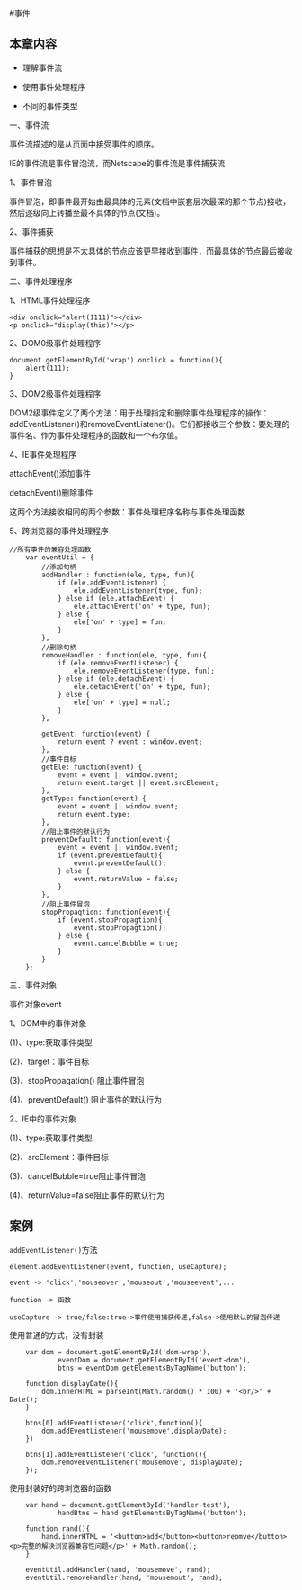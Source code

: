 #事件

## 本章内容

- 理解事件流

- 使用事件处理程序

- 不同的事件类型

一、事件流

事件流描述的是从页面中接受事件的顺序。

IE的事件流是事件冒泡流，而Netscape的事件流是事件捕获流

1、事件冒泡

事件冒泡，即事件最开始由最具体的元素(文档中嵌套层次最深的那个节点)接收，然后逐级向上转播至最不具体的节点(文档)。

2、事件捕获

事件捕获的思想是不太具体的节点应该更早接收到事件，而最具体的节点最后接收到事件。

二、事件处理程序

1、HTML事件处理程序
```
<div onclick="alert(1111)"></div>
<p onclick="display(this)"></p>
```

2、DOM0级事件处理程序
```
document.getElementById('wrap').onclick = function(){
	alert(111);
}
```

3、DOM2级事件处理程序

DOM2级事件定义了两个方法：用于处理指定和删除事件处理程序的操作：addEventListener()和removeEventListener()。它们都接收三个参数：要处理的事件名、作为事件处理程序的函数和一个布尔值。

4、IE事件处理程序

attachEvent()添加事件

detachEvent()删除事件

这两个方法接收相同的两个参数：事件处理程序名称与事件处理函数

5、跨浏览器的事件处理程序

```
//所有事件的兼容处理函数
	var eventUtil = {
		//添加句柄
		addHandler : function(ele, type, fun){
			if (ele.addEventListener) {
				ele.addEventListener(type, fun);
			} else if (ele.attachEvent) {
				ele.attachEvent('on' + type, fun);
			} else {
				ele['on' + type] = fun;
			}
		},
		//删除句柄
		removeHandler : function(ele, type, fun){
			if (ele.removeEventListener) {
				ele.removeEventListener(type, fun);
			} else if (ele.detachEvent) {
				ele.detachEvent('on' + type, fun);
			} else {
				ele['on' + type] = null;
			}
		},

		getEvent: function(event) {
			return event ? event : window.event;
		},
		//事件目标
		getEle: function(event) {
			event = event || window.event;
			return event.target || event.srcElement;
		},
		getType: function(event) {
			event = event || window.event;
			return event.type;
		},
		//阻止事件的默认行为
		preventDefault: function(event){
			event = event || window.event;
			if (event.preventDefault){
				event.preventDefault();
			} else {
				event.returnValue = false;
			}
		},
		//阻止事件冒泡
		stopPropagtion: function(event){
			if (event.stopPropagtion){
				event.stopPropagtion();
			} else {
				event.cancelBubble = true;
			}
		}
	};
```

三、事件对象

事件对象event

1、DOM中的事件对象

(1)、type:获取事件类型

(2)、target：事件目标

(3)、stopPropagation() 阻止事件冒泡

(4)、preventDefault() 阻止事件的默认行为

2、IE中的事件对象

(1)、type:获取事件类型

(2)、srcElement：事件目标

(3)、cancelBubble=true阻止事件冒泡

(4)、returnValue=false阻止事件的默认行为


## 案例

`addEventListener()`方法

```language
element.addEventListener(event, function, useCapture);

event -> 'click','mouseover','mouseout','mouseevent',...

function -> 函数

useCapture -> true/false:true->事件使用捕获传递,false->使用默认的冒泡传递
```
使用普通的方式，没有封装
```
	var dom = document.getElementById('dom-wrap'),
			eventDom = document.getElementById('event-dom'),
			btns = eventDom.getElementsByTagName('button');

	function displayDate(){
		dom.innerHTML = parseInt(Math.random() * 100) + '<br/>' + Date();
	}

	btns[0].addEventListener('click',function(){
		dom.addEventListener('mousemove',displayDate);
	})	

	btns[1].addEventListener('click', function(){
		dom.removeEventListener('mousemove', displayDate);
	});
```
使用封装好的跨浏览器的函数
```
	var hand = document.getElementById('handler-test'),
			handBtns = hand.getElementsByTagName('button');

	function rand(){
		hand.innerHTML = '<button>add</button><button>reomve</button><p>完整的解决浏览器兼容性问题</p>' + Math.random();
	}

	eventUtil.addHandler(hand, 'mousemove', rand);
	eventUtil.removeHandler(hand, 'mousemout', rand);
```